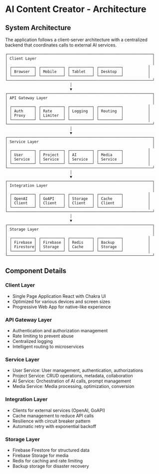 # AI Content Creator - Architecture

## System Architecture

The application follows a client-server architecture with a centralized backend that coordinates calls to external AI services.

```
┌─────────────────────────────────────────────────────────────────┐
│ Client Layer                                                    │
│                                                                 │
│ ┌──────────┐ ┌──────────┐ ┌──────────┐ ┌──────────┐           │
│ │ Browser  │ │ Mobile   │ │ Tablet   │ │ Desktop  │           │
│ └──────────┘ └──────────┘ └──────────┘ └──────────┘           │
└─────────────────────────────────────────────────────────────────┘
                             │
                             ▼
┌─────────────────────────────────────────────────────────────────┐
│ API Gateway Layer                                               │
│                                                                 │
│ ┌──────────┐ ┌──────────┐ ┌──────────┐ ┌──────────┐           │
│ │ Auth     │ │ Rate     │ │ Logging  │ │ Routing  │           │
│ │ Proxy    │ │ Limiter  │ │          │ │          │           │
│ └──────────┘ └──────────┘ └──────────┘ └──────────┘           │
└─────────────────────────────────────────────────────────────────┘
                             │
                             ▼
┌─────────────────────────────────────────────────────────────────┐
│ Service Layer                                                   │
│                                                                 │
│ ┌──────────┐ ┌──────────┐ ┌──────────┐ ┌──────────┐           │
│ │ User     │ │ Project  │ │ AI       │ │ Media    │           │
│ │ Service  │ │ Service  │ │ Service  │ │ Service  │           │
│ └──────────┘ └──────────┘ └──────────┘ └──────────┘           │
└─────────────────────────────────────────────────────────────────┘
                             │
                             ▼
┌─────────────────────────────────────────────────────────────────┐
│ Integration Layer                                               │
│                                                                 │
│ ┌──────────┐ ┌──────────┐ ┌──────────┐ ┌──────────┐           │
│ │ OpenAI   │ │ GoAPI    │ │ Storage  │ │ Cache    │           │
│ │ Client   │ │ Client   │ │ Client   │ │ Client   │           │
│ └──────────┘ └──────────┘ └──────────┘ └──────────┘           │
└─────────────────────────────────────────────────────────────────┘
                             │
                             ▼
┌─────────────────────────────────────────────────────────────────┐
│ Storage Layer                                                   │
│                                                                 │
│ ┌──────────┐ ┌──────────┐ ┌──────────┐ ┌──────────┐           │
│ │ Firebase │ │ Firebase │ │ Redis    │ │ Backup   │           │
│ │ Firestore│ │ Storage  │ │ Cache    │ │ Storage  │           │
│ └──────────┘ └──────────┘ └──────────┘ └──────────┘           │
└─────────────────────────────────────────────────────────────────┘
```

## Component Details

### Client Layer
- Single Page Application React with Chakra UI
- Optimized for various devices and screen sizes
- Progressive Web App for native-like experience

### API Gateway Layer
- Authentication and authorization management
- Rate limiting to prevent abuse
- Centralized logging
- Intelligent routing to microservices

### Service Layer
- User Service: User management, authentication, authorizations
- Project Service: CRUD operations, metadata, collaboration
- AI Service: Orchestration of AI calls, prompt management
- Media Service: Media processing, optimization, conversion

### Integration Layer
- Clients for external services (OpenAI, GoAPI)
- Cache management to reduce API calls
- Resilience with circuit breaker pattern
- Automatic retry with exponential backoff

### Storage Layer
- Firebase Firestore for structured data
- Firebase Storage for media
- Redis for caching and rate limiting
- Backup storage for disaster recovery
